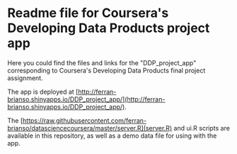 # Readme file for Coursera's Developing Data Products project app
Here you could find the files and links for the "DDP_project_app"
corresponding to Coursera's Developing Data Products final project assignment.

The app is deployed at [http://ferran-brianso.shinyapps.io/DDP_project_app/](http://ferran-brianso.shinyapps.io/DDP_project_app/).

The [https://raw.githubusercontent.com/ferran-brianso/datasciencecoursera/master/server.R](server.R) and ui.R scripts are available in this repository, as well as a demo data file for using with the app.
